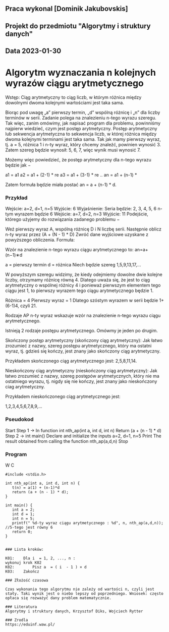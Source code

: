 ## Praca wykonal [Dominik Jakubovskis]

## Projekt do przedmiotu "Algorytmy i struktury danych"

## Data 2023-01-30

# Algorytm wyznaczania n kolejnych wyrazów ciągu arytmetycznego

Wstęp:
Ciąg arytmetyczny to ciąg liczb, w którym różnica między dowolnymi dwoma kolejnymi wartościami jest taka sama.

Biorąc pod uwagę „a” pierwszy termin, „d” wspólną różnicę i „n” dla liczby terminów w serii. Zadanie polega na znalezieniu n-tego wyrazu szeregu.
Tak więc, zanim omówimy, jak napisać program dla problemu, powinniśmy najpierw wiedzieć, czym jest postęp arytmetyczny.
Postęp arytmetyczny lub sekwencja arytmetyczna to sekwencja liczb, w której różnica między dwoma kolejnymi terminami jest taka sama.
Tak jak mamy pierwszy wyraz, tj. a = 5, różnica 1 i n-ty wyraz, który chcemy znaleźć, powinien wynosić 3. Zatem szereg będzie wynosił: 5, 6, 7, więc wynik musi wynosić 7.

Możemy więc powiedzieć, że postęp arytmetyczny dla n-tego wyrazu będzie jak −

a1 = a1
a2 = a1 + (2-1) * re
a3 = a1 + (3-1) * re
..
an = a1 + (n-1) *

Zatem formuła będzie miała postać an = a + (n-1) * d.

### Przykład
Wejście: a=2, d=1, n=5
Wyjście: 6
Wyjaśnienie: Seria będzie:
2, 3, 4, 5, 6 n-tym wyrazem będzie 6
Wejście: a=7, d=2, n=3
Wyjście: 11
Podejście, którego użyjemy do rozwiązania zadanego problemu −

Weź pierwszy wyraz A, wspólną różnicę D i N liczbę serii.
Następnie oblicz n-ty wyraz przez (A + (N - 1) * D)
Zwróć dane wyjściowe uzyskane z powyższego obliczenia.
Formuła:

Wzór na znalezienie n-tego wyrazu ciągu arytmetycznego to:   an=a+(n−1)∗d

a = pierwszy termin
d = różnica
Niech będzie szereg 1,5,9,13,17,...

W powyższym szeregu widzimy, że kiedy odejmiemy dowolne dwie kolejne liczby, otrzymamy różnicę równą 4. Dlatego uważa się, że jest to ciąg arytmetyczny o wspólnej różnicy 4 i ponieważ pierwszym elementem tego ciągu jest 1, to pierwszy wyrazem tego ciągu arytmetycznego będzie 1.

Różnica = 4 Pierwszy wyraz = 1 Dlatego szóstym wyrazem w serii będzie 1+(6-1)4, czyli 21.

Rodzaje AP
n-ty wyraz wskazuje wzór na znalezienie n-tego wyrazu ciągu arytmetycznego.

Istnieją 2 rodzaje postępu arytmetycznego. Omówmy je jeden po drugim.

Skończony postęp arytmetyczny (skończony ciąg arytmetyczny):
Jak łatwo zrozumieć z nazwy, szereg postępu arytmetycznego, który ma ostatni wyraz, tj. gdzieś się kończy, jest znany jako skończony ciąg arytmetyczny.

Przykładem skończonego ciąg arytmetycznego jest:
2,5,8,11,14.

Nieskończony ciąg arytmetyczny (nieskończony ciąg arytmetyczny):
Jak łatwo zrozumieć z nazwy, szereg postępów arytmetycznych, który nie ma ostatniego wyrazu, tj. nigdy się nie kończy, jest znany jako nieskończony ciag arytmetyczny.

Przykładem nieskończonego ciąg arytmetycznego jest:

1,2,3,4,5,6,7,8,9,...

### Pseudokod

Start
   Step 1 -> In function int nth_ap(int a, int d, int n)
      Return (a + (n - 1) * d)
   Step 2 -> int main()
      Declare and initialize the inputs a=2, d=1, n=5
      Print The result obtained from calling the function nth_ap(a,d,n)
Stop

### Program
W C
```
#include <stdio.h>

int nth_ap(int a, int d, int n) {
   t(n) = a(1) + (n-1)*d
   return (a + (n - 1) * d);
}

int main() {
   int a = 2;
   int d = 1;
   int n = 5;
   printf(" %d-ty wyraz ciągu arytmetycznego : %d", n, nth_ap(a,d,n)); //5-tego jest równy 6
   return 0;
}


### Lista kroków:

K01:	Dla i  = 1, 2, ..., n :
wykonuj krok K02 
K02:	    Pisz a  = ( i  - 1 ) × d
K03:	Zakończ

### Złożość czasowa

Czas wykonania tego algorytmu nie zależy od wartości n, czyli jest stały. Taki wynik jest o niebo lepszy od poprzedniego. Wniosek: często opłaca się rozważyć dany problem matematycznie.

### Literatura
Algorytmy i struktury danych, Krzysztof Diks, Wojciech Rytter

### Zrodla
https://eduinf.waw.pl/
